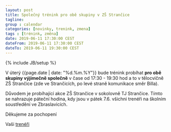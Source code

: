```yaml
---
layout: post
title: Společný trénink pro obě skupiny v ZŠ Strančice
tagline: 
group : calendar
categories: [novinky, trenink, zmena]
tags : [trénink, změna]
date: 2019-06-11 17:30:00 CEST
dateFrom: 2019-06-11 17:30:00 CEST
dateTo: 2019-06-11 19:30:00 CEST
---
```

{% include JB/setup %}

V úterý {{page.date | date: "%d.%m.%Y"}} bude trénink probíhat **pro obě skupiny výjimečně společně** v čase od 17:30 - 19:30 hod a to v tělocvičně ZŠ Strančice (zde ve Strančicích, po levé straně komunikace směr Billa).

Důvodem je probíhající akce ZŠ Strančice v sokolovně TJ Strančice. 
Tímto se nahrazuje páteční hodina, kdy jsou v pátek 7.6. všichni trenéři na školním soustředění ve Zbraslavicích.

Děkujeme za pochopení

Vaši [trenéři](/treneri)
